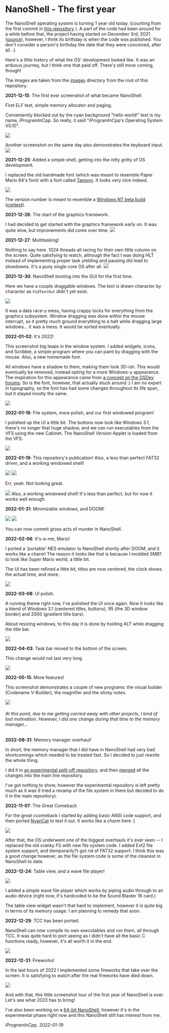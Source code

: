 # NanoShell - The first year

The NanoShell operating system is turning 1 year old today. (counting from the first commit in [this repository](https://github.com/iProgramMC/NanoShellOS) ).
A part of the code had been around for a while before that, the project having started on December 3rd, 2021 ([source](https://github.com/iProgramMC/OSProject)), however,
I think its birthday is when the code was published. You don't consider a person's birthday the date that they were conceived, after all. :)

Here's a little history of what the OS' development looked like. It was an arduous journey, but I think one that paid off. There's still more coming, though!


The images are taken from the [images](https://github.com/iProgramMC/NanoShellOS/blob/master/images) directory from the root of this repository.


**2021-12-15**: The first ever screenshot of what became NanoShell.

First ELF test, simple memory allocator and paging.

Conveniently blocked out by the cyan background "hello world!" text is my name, iProgramInCpp. So really, it said "iProgramInCpp's Operating System V0.10".

<img src="/images/2021_12_15 191947.png"/>

Another screenshot on the same day also demonstrates the keyboard input.
<img src="/images/2021_12_15 211157.png"/>

**2021-12-25**: Added a simple shell, getting into the nitty gritty of OS development.

I replaced the old handmade font (which was meant to resemble Paper Mario 64's font) with a font called [Tamsyn](http://www.fial.com/~scott/tamsyn-font).
It looks very nice indeed.

<img src="/images/2021_12_25 190026.png"/>

The version number is meant to resemble a [Windows NT beta build](https://www.betaarchive.com/imageupload/1296964043.or.66965.png)
([context](https://www.betaarchive.com/forum/viewtopic.php?t=16721&start=175)).

**2021-12-26**: The start of the graphics framework.

I had decided to get started with the graphics framework early on. It was quite slow, but improvements did come over time.
<img src="/images/2021_12_26 220703.png"/>

**2021-12-27**: Multitasking!

Nothing to say here. 1024 threads all racing for their own little column on the screen. Quite satisfying to watch, although the fact I was doing HLT instead of
implementing proper task yielding and pausing did lead to slowdowns. It's a puny single core OS after all.
<img src="/images/2021_12_27 194803.png"/>

**2021-12-30**: NanoShell booting into the GUI for the first time.

Here we have a couple draggable windows. The text is drawn character by character as `VidTextOut` didn't yet exist.

<img src="/images/2021_12_30_22_13_01.png"/>

It was a data race-y mess, having crappy locks for everything from the graphics subsystem. Window dragging was done within the mouse interrupt, so it pretty much
ground everything to a halt while dragging large windows... it was a mess. It would be sorted eventually.

**2022-01-02**: It's 2022!

This screenshot big leaps in the window system. I added widgets, icons, and Scribble, a simple program where you can paint by dragging with the mouse. Also, a new homemade font.

All windows have a shadow to them, making them look 3D-ish.  This would eventually be removed, instead opting for a more Windows-y appearance.
The inspiration for this appearance came from [a concept on the OSDev forums](https://forum.osdev.org/viewtopic.php?f=11&t=30806). So is the font, however, that actually stuck around :)
I am no expert in typography, so the font has had some changes throughout its life span, but it stayed mostly the same.

<img src="/images/2022_01_02_13_16_15.png"/>

**2022-01-16**: File system, more polish, and our first windowed program!

I polished up the UI a little bit. The buttons now look like Windows 3.1, there's no longer that huge shadow, and we can run executables from the VFS
using the new Cabinet. The NanoShell Version Applet is loaded from the VFS.

<img src="/images/2022_01_16_18_05_20.png"/>

**2022-01-19**: This repository's publication! Also, a less than perfect FAT32 driver, and a working windowed shell!

<img src="/images/2022_01_19_19_33_49.png"/>
<img src="/images/2022_01_19_19_45_49.png"/>

Err, yeah. Not looking great.

<img src="/images/2022_01_19_22_08_29.png"/>
Also, a working windowed shell! It's less than perfect, but for now it works well enough.

**2022-01-31**: Minimizable windows, and DOOM!

<img src="/images/2022_01_29_17_21_34.png"/>
<img src="/images/2022_01_31_18_21_34.png"/>

You can now commit gross acts of murder in NanoShell.

**2022-02-06**: It's-a-me, Mario!

I ported a 'portable' NES emulator to NanoShell shortly after DOOM, and it works like a charm! The reason it looks like that is because I modded SMB1 to look like Super Mario world, a little bit.

The UI has been refined a little bit, titles are now centered, the clock shows the actual time, and more.

<img src="/images/2022_02_06_16_32_42.png"/>

**2022-03-08**: UI polish.

A running theme right now, I've polished the UI once again. Now it looks like a blend of Windows 3.1 (centered titles, buttons), 95 (the 3D window border) and 2000 (gradient title bars).

About resizing windows, to this day it is done by holding ALT while dragging the title bar.

<img src="/images/2022_03_08_17_48_06.png"/>

**2022-04-03**: Task bar moved to the bottom of the screen.

This change would not last very long.

<img src="/images/2022_04_03_21_28_10.png"/>

**2022-05-15**: More features!

This screenshot demonstrates a couple of new programs: the visual builder (Codename V-Builder), the magnifier and the sticky notes.

<img src="/images/2022_05_15_16_56_35.png"/>

###### At this point, due to me getting carried away with other projects, I kind of lost motivation. However, I did one change during that time to the memory manager...
**2022-08-31**: Memory manager overhaul!

In short, the memory manager that I did have in NanoShell had very bad shortcomings which needed to be treated fast. So I decided to just rewrite
the whole thing.

I did it in [an experimental split-off repository](https://github.com/iProgramMC/NanoShellExperimental), and then
[merged](https://github.com/iProgramMC/NanoShellOS/commit/0af23f9cd1d8d579d2ff47f7dc914e9eec3f711c) all the changes into the main line repository.

I've got nothing to show, however the experimental repository is left pretty much as it was (I tried a revamp of the file system in there but decided to do it in the main repository).

**2022-11-07**: The Great Comeback

For the great ccomeback I started by adding basic ANSI code support, and then ported [NyanCat](https://github.com/klange/nyancat) to test it out. It works like a charm here :)

<img src="/images/2022_11_07_19_35_35.png"/>

After that, the OS underwent one of the biggest overhauls it's ever seen -- I replaced the old cranky FS with new file system code. I added Ext2 file system support, and (temporarily?)
got rid of FAT32 support. I think this was a good change however, as the file system code is some of the cleanest in NanoShell to date.

**2022-12-24**: Table view, and a wave file player!

<img src="/images/2022_12_24 23_25_01.png"/>

I added a simple wave file player which works by piping audio through to an audio device (right now, it's hardcoded to be the Sound Blaster 16 card.)

The table view widget wasn't that hard to implement, however it is quite big in terms of its memory usage. I am planning to remedy that soon.

**2022-12-29**: TCC has been ported.

NanoShell can now compile its own executables and run them, all through TCC. It was quite hard to port seeing as I didn't have all the basic C functions ready, however,
it's all worth it in the end.

<img src="/images/2022_12_29 18_10_54.png"/>

**2022-12-31**: Fireworks!

In the last hours of 2022 I implemented some fireworks that take over the screen. It is satisfying to watch after the real fireworks have died down.

<img src="/images/2022_12_31_23_47_05.png"/>


And with that, this little screenshot tour of the first year of NanoShell is over. Let's see what 2023 has to bring!

I've also been working on a [64-bit NanoShell](https://github.com/iProgramMC/NanoShell64), however it's in the experimental phase right now and this NanoShell still has interest from me.


*iProgramInCpp, 2022-01-19*
